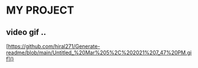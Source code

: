 
<h1>
              MY PROJECT 

## video gif ..

[https://github.com/hiral271/Generate-readme/blob/main/Untitled_%20Mar%205%2C%202021%207_47%20PM.gif]()
</h1>
